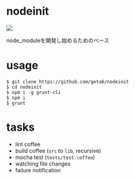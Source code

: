 # nodeinit

![](https://travis-ci.org/geta6/nodeinit.png?branch=master)

node_moduleを開発し始めるためのベース

# usage

    $ git clone https://github.com/geta6/nodeinit
    $ cd nodeinit
    $ npm i -g grunt-cli
    $ npm i
    $ grunt

# tasks

* lint coffee
* build coffee (`src` to `lib`, recursive)
* mocha test (`tests/test.coffee`)
* watching file changes
* failure notification

